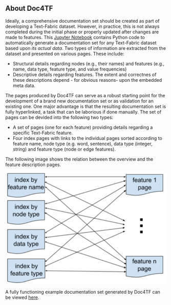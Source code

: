 ## About Doc4TF

Ideally, a comprehensive documentation set should be created as part of developing a Text-Fabric dataset. However, in practice, this is not always completed during the initial phase or properly updated after changes are made to features. This [Jupyter Notebook](https://github.com/tonyjurg/Doc4TF/blob/main/CreateFeatureDoc.ipynb) contains Python code to automatically generate a documentation set for any Text-Fabric dataset based upon *its actual data*. Two types of information are extracted from the dataset and presented on various pages. These include:

  * Structural details regarding nodes (e.g., their names) and features (e.g., name, data type, feature type, and value frequencies)
  * Descriptive details regarding features. The extent and correctnes of these descriptions depend - for obvious reasons- upon the embedded meta data.

The pages produced by Doc4TF can serve as a robust starting point for the development of a brand new documentation set or as validation for an existing one. One major advantage is that the resulting documentation set is fully hyperlinked, a task that can be laborious if done manually. The set of pages can be devided into the following two types:

  * A set of pages (one for each feature) providing details regarding a specific Text-Fabric feature.
  * Four index pages with links to the individual pages sorted according to feature name, node type (e.g. word, sentence), data type (integer, string) and feature type (node or edge features).  

The following image shows the relation between the overview and the feature description pages.

<img src="assets/images/Doc4TF_overview.jpg">

A fully functioning example documentation set generated by Doc4TF can be viewed [here](https://github.com/tonyjurg/Doc4TF/blob/main/results/featuresbynodetype.md).

